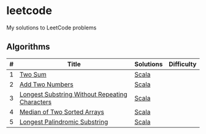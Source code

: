 # leetcode

My solutions to LeetCode problems

## Algorithms

|  #  |      Title     |   Solutions   | Difficulty  |
|-----|----------------|---------------|-------------|
|1|[Two Sum](https://leetcode.com/problems/two-sum/)|[Scala](../../tree/master/algorithms/src/main/scala/com/karlkyck/leetcode/algorithms/twosum/Solution.scala)|
|2|[Add Two Numbers](https://leetcode.com/problems/add-two-numbers)|[Scala](../../tree/master/algorithms/src/main/scala/com/karlkyck/leetcode/algorithms/addtwonumbers/Solution.scala)|
|3|[Longest Substring Without Repeating Characters](https://leetcode.com/problems/longest-substring-without-repeating-characters)|[Scala](../../tree/master/algorithms/src/main/scala/com/karlkyck/leetcode/algorithms/lengthoflongestsubstring/Solution.scala)|
|4|[Median of Two Sorted Arrays](https://leetcode.com/problems/median-of-two-sorted-arrays)|[Scala](../../tree/master/algorithms/src/main/scala/com/karlkyck/leetcode/algorithms/findmediansortedarrays/Solution.scala)|
|5|[Longest Palindromic Substring](https://leetcode.com/problems/longest-palindromic-substring)|[Scala](../../tree/master/algorithms/src/main/scala/com/karlkyck/leetcode/algorithms/longestpalindrome/Solution.scala)|

